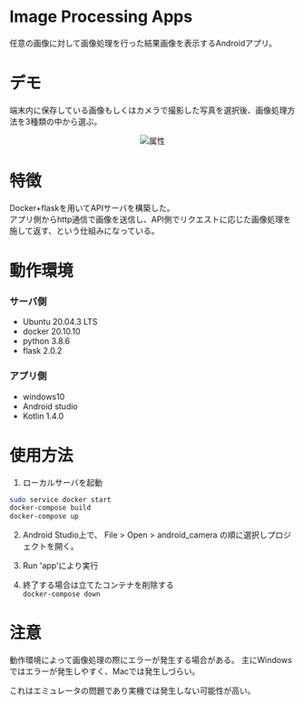 # Image Processing Apps
 
任意の画像に対して画像処理を行った結果画像を表示するAndroidアプリ。
 
# デモ
 
端末内に保存している画像もしくはカメラで撮影した写真を選択後、画像処理方法を3種類の中から選ぶ。

<div align="center">
    <img src="https://user-images.githubusercontent.com/86580511/145665963-5b630bc1-a46c-4020-b0bc-890ff41e3a68.gif" alt="属性">
</div>

# 特徴
 
Docker+flaskを用いてAPIサーバを構築した。  
アプリ側からhttp通信で画像を送信し、API側でリクエストに応じた画像処理を施して返す、という仕組みになっている。
 
# 動作環境

### サーバ側
* Ubuntu 20.04.3 LTS
* docker 20.10.10
* python 3.8.6
* flask 2.0.2

### アプリ側
* windows10
* Android studio
* Kotlin 1.4.0
 
# 使用方法
 
1. ローカルサーバを起動

```bash
sudo service docker start
docker-compose build
docker-compose up
```

2. Android Studio上で、
File > Open > android_camera
の順に選択しプロジェクトを開く。

3. Run 'app'により実行

4. 終了する場合は立てたコンテナを削除する  
`docker-compose down`
 
# 注意
 
動作環境によって画像処理の際にエラーが発生する場合がある。
主にWindowsではエラーが発生しやすく、Macでは発生しづらい。  

これはエミュレータの問題であり実機では発生しない可能性が高い。
